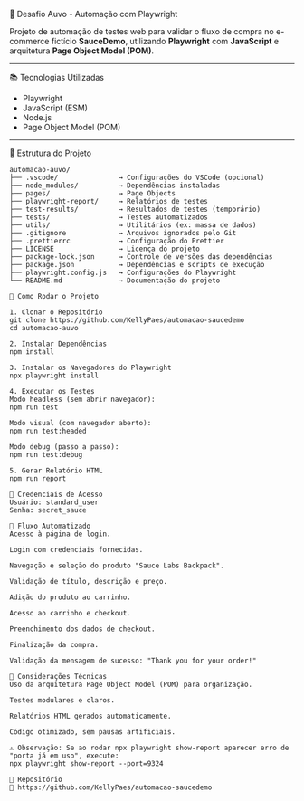 🧪 Desafio Auvo - Automação com Playwright

Projeto de automação de testes web para validar o fluxo de compra no e-commerce fictício **SauceDemo**, utilizando **Playwright** com **JavaScript** e arquitetura **Page Object Model (POM)**.

---

📚 Tecnologias Utilizadas

- Playwright
- JavaScript (ESM)
- Node.js
- Page Object Model (POM)

---

📁 Estrutura do Projeto

```plaintext
automacao-auvo/
├── .vscode/               → Configurações do VSCode (opcional)
├── node_modules/          → Dependências instaladas
├── pages/                 → Page Objects
├── playwright-report/     → Relatórios de testes
├── test-results/          → Resultados de testes (temporário)
├── tests/                 → Testes automatizados
├── utils/                 → Utilitários (ex: massa de dados)
├── .gitignore             → Arquivos ignorados pelo Git
├── .prettierrc            → Configuração do Prettier
├── LICENSE                → Licença do projeto
├── package-lock.json      → Controle de versões das dependências
├── package.json           → Dependências e scripts de execução
├── playwright.config.js   → Configurações do Playwright
└── README.md              → Documentação do projeto

🚀 Como Rodar o Projeto

1. Clonar o Repositório
git clone https://github.com/KellyPaes/automacao-saucedemo
cd automacao-auvo

2. Instalar Dependências
npm install

3. Instalar os Navegadores do Playwright
npx playwright install

4. Executar os Testes
Modo headless (sem abrir navegador):
npm run test

Modo visual (com navegador aberto):
npm run test:headed

Modo debug (passo a passo):
npm run test:debug

5. Gerar Relatório HTML
npm run report

🔐 Credenciais de Acesso
Usuário: standard_user
Senha: secret_sauce

🧱 Fluxo Automatizado
Acesso à página de login.

Login com credenciais fornecidas.

Navegação e seleção do produto "Sauce Labs Backpack".

Validação de título, descrição e preço.

Adição do produto ao carrinho.

Acesso ao carrinho e checkout.

Preenchimento dos dados de checkout.

Finalização da compra.

Validação da mensagem de sucesso: "Thank you for your order!"

📄 Considerações Técnicas
Uso da arquitetura Page Object Model (POM) para organização.

Testes modulares e claros.

Relatórios HTML gerados automaticamente.

Código otimizado, sem pausas artificiais.

⚠️ Observação: Se ao rodar npx playwright show-report aparecer erro de "porta já em uso", execute:
npx playwright show-report --port=9324

📎 Repositório
🔗 https://github.com/KellyPaes/automacao-saucedemo